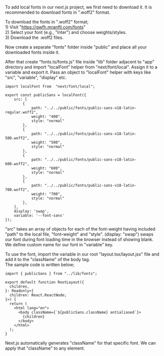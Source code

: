 To add local fonts in our next.js project, we first need to download it. It is recommended to download fonts in ".woff2" format.

To download the fonts in ".woff2" format;
<br> 1) Visit "https://gwfh.mranftl.com/fonts"
<br> 2) Select your font (e.g., "Inter") and choose weights/styles.
<br> 3) Download the .woff2 files.

Now create a separate "fonts" folder inside "public" and place all your downloaded fonts inside it.

After that create "fonts.ts/fonts.js" file inside "lib" folder adjacent to "app" directory and import "localFont" helper from "next/font/local". Assign it to a variable and export it. Pass an object to "localFont" helper with keys like "src", "variable", "display" etc.

```
import localFont from  "next/font/local";

export const publicSans = localFont({
    src: [
        {
            path: "../../public/fonts/public-sans-v18-latin-regular.woff2",
            weight: "400",
            style: "normal"
        },
        {
            path: "../../public/fonts/public-sans-v18-latin-500.woff2",
            weight: "500",
            style: "normal"
        },
        {
            path: "../../public/fonts/public-sans-v18-latin-600.woff2",
            weight: "600",
            style: "normal"
        },
        {
            path: "../../public/fonts/public-sans-v18-latin-700.woff2",
            weight: "700",
            style: "normal"
        },
    ],
    display: 'swap',
    variable: '--font-sans'
});
```

"src" takes an array of objects for each of the font-weight having included "path" to the local file, "font-weight" and "style". (display: "swap") swaps our font during font loading time in the browser instead of showing blank. We define custom name for our font in "variable" key.

To use the font, import the variable in our root "layout.tsx/layout.jsx" file and add it to the "className" of the body tag.
<br> The sample code is written below;

```
import { publicSans } from "../lib/fonts";

export default function RootLayout({
  children,
}: Readonly<{
  children: React.ReactNode;
}>) {
  return (
    <html lang="en">
      <body className={`${publicSans.className} antialiased`}>
        {children}
      </body>
    </html>
  );
}
```

Next.js automatically generates "className" for that specific font. We can apply that "className" to any element.
